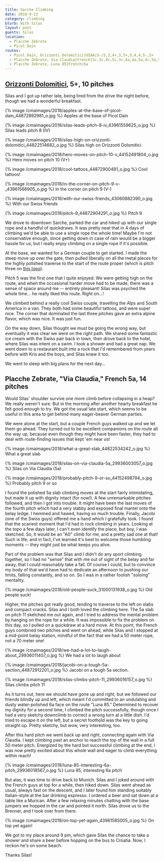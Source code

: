 ```yaml
---
title: Sarche Climbing
date: 2018-9-23
category: climbing
blurb: With Silas
layout: post
guests: Silas
location:
  - Placche Zebrate
  - Picol Dain
routes:
  - Picol Dain, Orizzonti Dolomitici|UIAA|5-/5,3,4+,3,5+,5,4,4,5-,5+
  - Placche Zebrate, Via Claudia|French|5c,3c,4c,5c,3c,4a,4a,5a,4c,5a,5a,4a,4a
  - Placche Zebrate, Luna 85|French|6a
---
```


## [Orizzonti Dolomitici](https://www.bergsteigen.com/touren/klettern/orizzonti-dolomitici/), 5+, 10 pitches

Silas and I got up rather late, being tired from the drive the night before,
though we had a wonderful breakfast.

{% image /cmaimages/2018/apples-at-the-base-of-picol-dain_44872892981_o.jpg %}
Apples at the base of Picol Dain




{% image /cmaimages/2018/silas-leads-pitch-8-iv_43961559625_o.jpg %}
Silas leads pitch 8 (IV)



{% image /cmaimages/2018/silas-high-on-orizzonti-dolomitici_44822514682_o.jpg %}
Silas high on Orizzonti Dolomitici




{% image /cmaimages/2018/hero-moves-on-pitch-10-v_44152491804_o.jpg %}
Hero moves on pitch 10 (V+)



{% image /cmaimages/2018/cool-tattoos_44872900481_o.jpg %}
Cool tattoos!








{% image /cmaimages/2018/in-the-corner-on-pitch-9-v-_43961566905_o.jpg %}
In the corner on pitch 9 (V-)




{% image /cmaimages/2018/with-our-swiss-friends_43060882390_o.jpg %}
With our Swiss friends


{% image /cmaimages/2018/pitch-9_44872904291_o.jpg %}
Pitch 9



We drove to downtown Sarche, parked the car and hiked up with our single rope
and a handful of quickdraws. It was pretty neat that in 4 days of climbing we'd
be able to use a single rope the whole time! Maybe I'm not conservative enough,
since getting down in case of rain would be a bigger hassle for us, but I
really enjoy climbing on a single rope if it's possible.

At the base, we wanted for a German couple to get started. I made the steep
move up over the gate, then pulled liberally on all the metal pieces for the
highly polished traverse to the start of the route proper (which is pitch
three on [this topo](https://www.bergsteigen.com/fileadmin/userdaten/import/topos/1429_Topo_f4b60bf0-b9a6-4638-a609-d27d9cb834d8_orizzonti%20dolomitici.pdf)).

Pitch 5 was the first one that I quite enjoyed. We were getting high on the
route, and when the occasional harder move had to be made, there was a sense
of space around me -- entirely pleasant! Silas was psyched the whole time...
he really liked this route. Right on...!

We climbed behind a really cool Swiss couple, travelling the Alps and South
America in a van. They both had some beautiful tattoos, and were super nice.
The corner that dominated the last three pitches gave an extra alpine flavor,
which was nice. It was just fun.

On the way down, Silas thought we must be going the wrong way, but eventually
it was clear we were on the right path. We shared some fantastic ice cream
with the Swiss pair back in town, then drove back to the hotel, where Silas
was intent on a swim. I took a shower and had a great nap. We went down to
a restaurant built into a rock that I'd remembered from years before with
Kris and the boys, and Silas knew it too.

We went to sleep with big plans for the next day...

## Placche Zebrate, "Via Claudia," French 5a, 14 pitches

Would Silas' shoulder survive one more climb before collapsing in a heap?
We really weren't sure. But in the morning after another hearty breakfast
he felt good enough to try. We got the usual late start, which seems to be
useful in this area to get behind many eager-beaver German parties.

We were alone at the start, but a couple French guys walked up and we let them
go ahead. They turned out to be excellent companions on the route all the way
up, because even though they might have been faster, they had to deal with
route-finding issues that kept 'em near us!

{% image /cmaimages/2018/what-a-great-slab_44822534242_o.jpg %}
What a great slab



{% image /cmaimages/2018/silas-on-via-claudia-5a_29936003057_o.jpg %}
Silas on Via Claudia (5a)


{% image /cmaimages/2018/probably-pitch-9-or-so_44152498794_o.jpg %}
Probably pitch 9 or so



I found the polished 5a slab climbing moves at the start fairly intimidating, but
made it up with dignity intact (for now!). A few unremarkable pitches followed,
and then I got into trouble. It might have been the last moves of the fourth
pitch which had a very slabby and exposed final mantel onto the belay ledge.
I hemmed and hawed, having so much trouble. Finally, Jacobi (one of the Swiss
guys) offered me a hand which I gratefully took. I found that the scariest moment
that I'd had in rock climbing in years. Looking at the topo a few days later,
I can't even identify the place, but boy, I was sketched. So, it would be an
"A0" climb for me, and a pretty sad one at that! Such is life, and in fact,
I've learned it's best to welcome those humbling moments -- they might just
be what keeps you alive.

Part of the problem was that Silas and I didn't do any sport climbing together,
so I had no "sense" that with me out of sight of the belay and far away, that I
could reasonably take a fall. Of course I could, but to convince my body of that
we'd have had to dedicate an afternoon to pushing our limits, falling constantly,
and so on. So I was in a rather foolish "soloing" mentality.

{% image /cmaimages/2018/old-people-suck_31000131938_o.jpg %}
Old people suck!


Higher, the pitches got really good, tending to traverse to the left on slabs
and compact cracks. Silas and I both loved the climbing here. The 5a slab
on pitch 11 sketched me out again, and I tried to address the mental problem by
hanging on the rope for a while. It was impossible to fix the problem on this day,
so I pulled on a quickdraw at a hard move. At this point, the French guys combined
two pitches and went on ahead, while Silas and I stopped at a mid-point belay
station, mindful of the fact that we had a 50 meter rope, not a 70 meter one!

{% image /cmaimages/2018/we-had-a-lot-to-laugh-about_29936011407_o.jpg %}
We had a lot to laugh about



{% image /cmaimages/2018/jacobi-on-a-tough-5a-section_44872912201_o.jpg %}
Jacobi on a tough 5a section.


{% image /cmaimages/2018/silas-climbs-pitch-11_29936016157_o.jpg %}
Silas climbs pitch 11


As it turns out, here we should have gone up and right, but we followed our friends
blindly up and left, which meant I'd committed to an undulating and dusty water-polished
6a face on the route "Luna 85." Determined to recover my dignity for a second time,
I climbed the pitch successfully, though once I had a very sketchy downclimb to
correct a wrong turn at a little dish. I'd tried to escape it on the left, but a
secret foothold was the key to going straight up. Pretty sketchy, but wow, very
interesting, too.

After this hard pitch we went back up and right, connecting again with Via Claudia.
I kept climbing past an anchor to reach the top of the wall in a full 50 meter
pitch. Energized by the hard but successful climbing at the end, I was now
pretty excited about this whole wall and eager to climb everything within reach!

{% image /cmaimages/2018/luna-85-interesting-6a-pitch_29936018567_o.jpg %}
Luna 85, interesting 6a pitch


But alas, it was time to drive back to Munich. Silas and I joked around with the
French guys at top for a while, then hiked down. Silas went ahead as usual,
always fast on the descent, and I later found him standing suitably Italian-style
at the bar drinking espresso. I ordered a beer and sat down at a table like a Murican.
After a few relaxing minutes chatting with the base jumpers we hopped in the
car and pointed it north. Silas drove us to the Brenner, and I took over from there.

{% image /cmaimages/2018/on-top-yet-again_43961585005_o.jpg %}
On top yet again!



We got to my place around 9 pm, which gave Silas the chance to take a shower and
share a beer before hopping on the bus to Croatia. Now, I reckon he's on some beach.

Thanks Silas!

